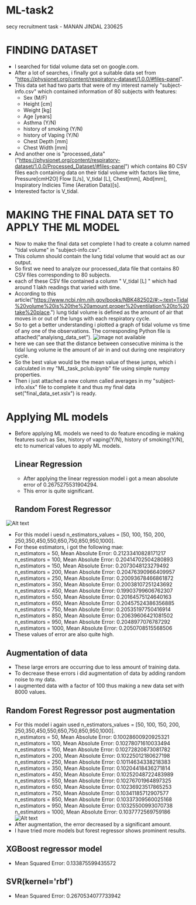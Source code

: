 # ML-task2
secy recruitment task - MANAN JINDAL 230625
# FINDING DATASET
- I searched for tidal volume data set on google.com.  
- After a lot of searches, i finally got a suitable data set from "https://physionet.org/content/respiratory-dataset/1.0.0/#files-panel".
- This data set had two parts that were of my interest namely "subject-info.csv" which contained information of 80 subjects with features:
  - Sex (M/F)
  - Height [cm]
  - Weight [kg]
  - Age [years]
  - Asthma (Y/N)
  - history of smoking (Y/N)
  - history of Vaping (Y/N)
  - Chest Depth [mm]
  - Chest Width [mm]
- And another one is "processed_data"("https://physionet.org/content/respiratory-dataset/1.0.0/Processed_Dataset/#files-panel") which contains 80 CSV files each containing 
  data on their tidal volume with factors like time, Pressure[cmH2O]	Flow [L/s], V_tidal [L], Chest[mm], Abd[mm], Inspiratory Indicies	Time (Aeration Data)[s].
- Interested factor is V_tidal.
# MAKING THE FINAL DATA SET TO APPLY THE ML MODEL
- Now to make the final data set complete I had to create a column named "tidal volume" in "subject-info.csv".
- This column should contain the lung tidal volume that would act as our output.
- So first we need to analyze our processed_data file that contains 80 CSV files corresponding to 80 subjects.
- each of these CSV file contained a column " V_tidal [L] " which had around 1 lakh readings that varied with time.
- According to this article("https://www.ncbi.nlm.nih.gov/books/NBK482502/#:~:text=Tidal%20volume%20is%20the%20amount,proper%20ventilation%20to%20take%20place.") lung tidal volume is defined as the amount of air that moves in or out of the lungs with each respiratory cycle.
- So to get a better understanding i plotted a graph of tidal volume vs time of any one of the observations. The corresponding Python file is attached("analyisng_data_set").
 ![image not available](https://github.com/mananj23/ML-task/blob/main/analyzing_data_set.png?raw=true)
- here we can see that the distance between consecutive minima is the tidal lung volume ie the amount of air in and out during one respiratory cycle.
- So the best value would be the mean value of these jumps, which i calculated in my "ML_task_pclub.ipynb" file using simple numpy properties.
- Then i just attached a new column called averages in my "subject-info.xlsx" file to complete it and thus my final data set("final_data_set.xslx") is ready.
# Applying ML models
- Before applying ML models we need to do feature encoding ie making features such as Sex, history of vaping(Y/N), history of smoking(Y/N), etc to numerical values to apply ML models.
  ##  Linear Regression
    - After applying the linear regression model i got a mean absolute error of 0.2675275531904294.
    - This error is quite significant.
  ## Random Forest Regressor
 ![Alt text]( https://miro.medium.com/v2/resize:fit:1100/format:webp/0*4hfu8vepPsbjTBuH.png)
  - For this model i uesd n_estimators_values = [50, 100, 150, 200, 250,350,450,550,650,750,850,950,1000].
  - For these estimators, i got the following mae:<br>
      n_estimators = 50, Mean Absolute Error: 0.21233410828171217
      n_estimators = 100, Mean Absolute Error: 0.20414702504280893<br>
      n_estimators = 150, Mean Absolute Error: 0.2073048123279492<br>
      n_estimators = 200, Mean Absolute Error: 0.20476390966409957<br>
      n_estimators = 250, Mean Absolute Error: 0.20093678466861872<br>
      n_estimators = 350, Mean Absolute Error: 0.20038107251243692<br>
      n_estimators = 450, Mean Absolute Error: 0.19903799606762307<br>
      n_estimators = 550, Mean Absolute Error: 0.20164575124640163<br>
      n_estimators = 650, Mean Absolute Error: 0.20457524386356885<br>
      n_estimators = 750, Mean Absolute Error: 0.20535197750416914<br>
      n_estimators = 850, Mean Absolute Error: 0.20639606421081502<br>
      n_estimators = 950, Mean Absolute Error: 0.2048977076787292<br>
      n_estimators = 1000, Mean Absolute Error: 0.2050708515568506<br>
  - These values of error are also quite high.
## Augmentation of data
- These large errors are occurring due to less amount of training data.
- To decrease these errors i did augmentation of data by adding random noise to my data.
- I augmented data with a factor of 100 thus making a new data set with 8000 values.
 ## Random Forest Regressor post augmentation 
   - For this model i again used n_estimators_values = [50, 100, 150, 200, 250,350,450,550,650,750,850,950,1000].<br>
     n_estimators = 50, Mean Absolute Error: 0.10028600920925321<br>
     n_estimators = 100, Mean Absolute Error: 0.10278071610033494<br>
     n_estimators = 150, Mean Absolute Error: 0.10272820873081782<br>
     n_estimators = 200, Mean Absolute Error: 0.10225012180627198<br>
     n_estimators = 250, Mean Absolute Error: 0.10114634338218383<br>
     n_estimators = 350, Mean Absolute Error: 0.10204418436271814<br>
     n_estimators = 450, Mean Absolute Error: 0.10252048722483989<br>
     n_estimators = 550, Mean Absolute Error: 0.10276701964897325<br>
     n_estimators = 650, Mean Absolute Error: 0.10236923517865253<br>
     n_estimators = 750, Mean Absolute Error: 0.10341185712907577<br>
     n_estimators = 850, Mean Absolute Error: 0.10337309560025168<br>
     n_estimators = 950, Mean Absolute Error: 0.10325500993070738<br>
     n_estimators = 1000, Mean Absolute Error: 0.1037772569759186<br>
![Alt text](https://github.com/mananj23/ML-task/blob/main/clips.png?raw=true)
   - After augmentation, the error decreased by a significant amount.
   - I have tried more models but forest regressor shows prominent results.
 ## XGBoost regressor model
   - Mean Squared Error: 0.133875599435572
 ## SVR(kernel='rbf')
   - Mean Squared Error: 0.2670534077733942
